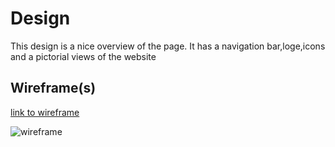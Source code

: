 # Design 

This design is a nice overview of the page. It has a navigation bar,loge,icons and a pictorial views of the website

## Wireframe(s)

[link to wireframe](https://www.figma.com/file/N9g57AZ7netGac89Ewz1KV/Diagram--Hack-Your-Future?node-id=0-1&t=HPUs1HMCfup6eb2f-0)

![wireframe](./img/wireframe.jpg)